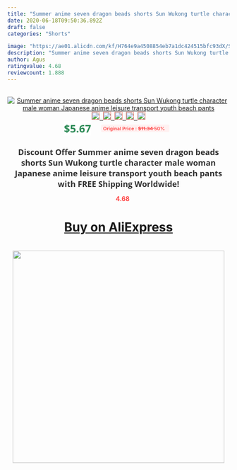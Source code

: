 ```yaml
---
title: "Summer anime seven dragon beads shorts Sun Wukong turtle character male woman Japanese anime leisure transport youth beach pants"
date: 2020-06-18T09:50:36.892Z
draft: false
categories: "Shorts"

image: "https://ae01.alicdn.com/kf/H764e9a4508854eb7a1dc424515bfc93dX/Summer-anime-seven-dragon-beads-shorts-Sun-Wukong-turtle-character-male-woman-Japanese-anime-leisure-transport.jpg"
description: "Summer anime seven dragon beads shorts Sun Wukong turtle character male woman Japanese anime leisure transport youth beach pants"
author: Agus
ratingvalue: 4.68
reviewcount: 1.888
---
```

<br>
<div style="text-align: center;">
<a href="https://s.click.aliexpress.com/e/_98P4pR" target="_blank" rel="nofollow noopener noreferrer"><img alt="Summer anime seven dragon beads shorts Sun Wukong turtle character male woman Japanese anime leisure transport youth beach pants" class="magnifier-image" src="https://ae01.alicdn.com/kf/H764e9a4508854eb7a1dc424515bfc93dX/Summer-anime-seven-dragon-beads-shorts-Sun-Wukong-turtle-character-male-woman-Japanese-anime-leisure-transport.jpg_640x640.jpg">
<br>
<img style="border:1px solid salmon" src="https://ae01.alicdn.com/kf/H764e9a4508854eb7a1dc424515bfc93dX/Summer-anime-seven-dragon-beads-shorts-Sun-Wukong-turtle-character-male-woman-Japanese-anime-leisure-transport.jpg_120x120.jpg">&nbsp;&nbsp;<img style="border:1px solid salmon" src="https://ae01.alicdn.com/kf/Hb2c5e1cc85bb42fbb1164d297a67c3e9B/Summer-anime-seven-dragon-beads-shorts-Sun-Wukong-turtle-character-male-woman-Japanese-anime-leisure-transport.jpg_120x120.jpg">&nbsp;&nbsp;<img style="border:1px solid salmon" src="https://ae01.alicdn.com/kf/H5e321c8661e645dd8bfa1d31c8cd14b8O/Summer-anime-seven-dragon-beads-shorts-Sun-Wukong-turtle-character-male-woman-Japanese-anime-leisure-transport.jpg_120x120.jpg">&nbsp;&nbsp;<img style="border:1px solid salmon" src="https://ae01.alicdn.com/kf/Hed5334c7bc424f71bea2320b6d62e4502/Summer-anime-seven-dragon-beads-shorts-Sun-Wukong-turtle-character-male-woman-Japanese-anime-leisure-transport.jpg_120x120.jpg">&nbsp;&nbsp;<img style="border:1px solid salmon" src="https://ae01.alicdn.com/kf/Hf9bd16dc82f34f5c977cb1e044459a549/Summer-anime-seven-dragon-beads-shorts-Sun-Wukong-turtle-character-male-woman-Japanese-anime-leisure-transport.jpg_120x120.jpg"></a></div><br0>
<div style="text-align: center;"><span style="background-color: white; border: 0px; box-sizing: border-box; color: seagreen; display: inline-block; font-family: &quot;open sans&quot; , &quot;arial&quot; , &quot;helvetica&quot; , sans-serif , &quot;heiti&quot;; font-size: 24px; font-stretch: inherit; font-weight: 700; line-height: inherit; margin: 0px 10px 0px 0px; padding: 0px; vertical-align: middle;">$5.67 </span>
<span style="background: rgb(255 , 241 , 241); border-radius: 3px; border: 0px; box-sizing: border-box; color: #ff4747; display: inline-block; font-family: inherit; font-size: 12px; font-stretch: inherit; font-style: inherit; font-variant: inherit; font-weight: 600; line-height: inherit; margin: 0px; padding: 2px 5px; transform: scale(0.9); vertical-align: middle;">Original Price : <b style="text-decoration: line-through;">$11.34 </b> 50%&nbsp;&nbsp;</span></div>
<h1 style="color: #333333; display: inline-block; font-family: &quot;open sans&quot; , &quot;arial&quot; , &quot;helvetica&quot; , sans-serif , &quot;heiti&quot;; font-size: 18px; font-stretch: inherit; font-weight: 700; text-align: center;">Discount Offer Summer anime seven dragon beads shorts Sun Wukong turtle character male woman Japanese anime leisure transport youth beach pants with FREE Shipping Worldwide!</h1>
<div style="color: #ff4747; text-align: center;">
<img src="https://4.bp.blogspot.com/-M0ZcTcb-5uY/XleCXlxnR4I/AAAAAAAAAEc/OrjgMkXV1oMQFaCRZj5HQwOCBcu3w1FegCPcBGAYYCw/s1600/star.png" style="height: 15px;">&nbsp;<b>4.68</b></div>
<div class="button_cont" align="center"><a class="buynow_a" href="https://s.click.aliexpress.com/e/_98P4pR" target="_blank" rel="nofollow noopener noreferrer"><H1>Buy on AliExpress</H1></a></div><br>
<div class="separator" style="clear: both; text-align: center;">
<img src="https://lh3.googleusercontent.com/-pTy5HemUv9M/XlePHvY0dAI/AAAAAAAAAE4/0nX5iRUoIWY8eMW9Dpxeirr157OZliDIgCLcBGAsYHQ/s1600/badge.gif" width="480">
</div>
